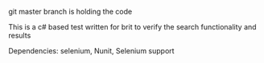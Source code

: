 git master branch is holding the code

This is a c# based test written for brit to verify the search functionality and results

Dependencies: selenium, Nunit, Selenium support
